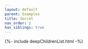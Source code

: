 ```yaml
---
layout: default
parent: Examples
title: Secret
nav_order: 2
has_siblings: true
---
```

{%- include deepChildrenList.html -%}